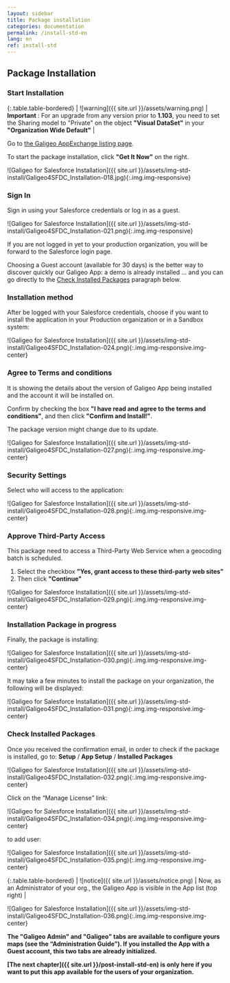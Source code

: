 ```yaml
---
layout: sidebar
title: Package installation
categories: documentation
permalink: /install-std-en
lang: en
ref: install-std
---
```


## Package Installation

### Start Installation

{:.table.table-bordered}
| ![warning]({{ site.url }}/assets/warning.png)     | **Important** : For an upgrade from any version prior to **1.103**, you need to set the Sharing model to "Private" on the object **"Visual DataSet"** in your **"Organization Wide Default"** |

Go to [the Galigeo AppExchange listing page](https://appexchange.salesforce.com/listingDetail?listingId=a0N3000000B4Nj6EAF).

To start the package installation, click **"Get It Now"** on the right.

![Galigeo for Salesforce Installation]({{ site.url }}/assets/img-std-install/Galigeo4SFDC_Installation-018.jpg){:.img.img-responsive}

### Sign In

Sign in using your Salesforce credentials or log in as a guest.

![Galigeo for Salesforce Installation]({{ site.url }}/assets/img-std-install/Galigeo4SFDC_Installation-021.png){:.img.img-responsive}


If you are not logged in yet to your production organization, you will be forward to the Salesforce login page.


Choosing a Guest account (available for 30 days) is the better way to discover quickly our Galigeo App: a demo is already installed ... and you can go directly to the [Check Installed Packages](#check-installed-packages) paragraph below.

### Installation method

After be logged with your Salesforce credentials, choose if you want to install the application in your Production organization or in a Sandbox system:

![Galigeo for Salesforce Installation]({{ site.url }}/assets/img-std-install/Galigeo4SFDC_Installation-024.png){:.img.img-responsive.img-center}

### Agree to Terms and conditions

It is showing the details about the version of Galigeo App being installed and the account it will be installed on.

Confirm by checking the box **"I have read and agree to the terms and conditions"**, and then click **"Confirm and Install!"**.

The package version might change due to its update.

![Galigeo for Salesforce Installation]({{ site.url }}/assets/img-std-install/Galigeo4SFDC_Installation-027.png){:.img.img-responsive.img-center}

### Security Settings

Select who will access to the application:

![Galigeo for Salesforce Installation]({{ site.url }}/assets/img-std-install/Galigeo4SFDC_Installation-028.png){:.img.img-responsive.img-center}

### Approve Third-Party Access

This package need to access a Third-Party Web Service when a geocoding batch is scheduled.

1. Select the checkbox **"Yes, grant access to these third-party web sites"**
2. Then click **"Continue"**

![Galigeo for Salesforce Installation]({{ site.url }}/assets/img-std-install/Galigeo4SFDC_Installation-029.png){:.img.img-responsive.img-center}

### Installation Package in progress

Finally, the package is installing:

![Galigeo for Salesforce Installation]({{ site.url }}/assets/img-std-install/Galigeo4SFDC_Installation-030.png){:.img.img-responsive.img-center}

It may take a few minutes to install the package on your organization, the following will be displayed:

![Galigeo for Salesforce Installation]({{ site.url }}/assets/img-std-install/Galigeo4SFDC_Installation-031.png){:.img.img-responsive.img-center}

### Check Installed Packages

Once you received the confirmation email, in order to check if the package is installed, go to: **Setup** / **App Setup** / **Installed Packages**

![Galigeo for Salesforce Installation]({{ site.url }}/assets/img-std-install/Galigeo4SFDC_Installation-032.png){:.img.img-responsive.img-center}

Click on the “Manage License” link:

![Galigeo for Salesforce Installation]({{ site.url }}/assets/img-std-install/Galigeo4SFDC_Installation-034.png){:.img.img-responsive.img-center}

to add user:

![Galigeo for Salesforce Installation]({{ site.url }}/assets/img-std-install/Galigeo4SFDC_Installation-035.png){:.img.img-responsive.img-center}

{:.table.table-bordered}
| ![notice]({{ site.url }}/assets/notice.png)  | Now, as an Administrator of your org., the Galigeo App is visible in the App list (top right) |

![Galigeo for Salesforce Installation]({{ site.url }}/assets/img-std-install/Galigeo4SFDC_Installation-036.png){:.img.img-responsive.img-center}

**The "Galigeo Admin" and "Galigeo" tabs are available to configure yours maps (see the “Administration Guide”). If you installed the App with a Guest account, this two tabs are already initialized.**

**[The next chapter]({{ site.url }}/post-install-std-en) is only here if you want to put this app available for the users of your organization.**
